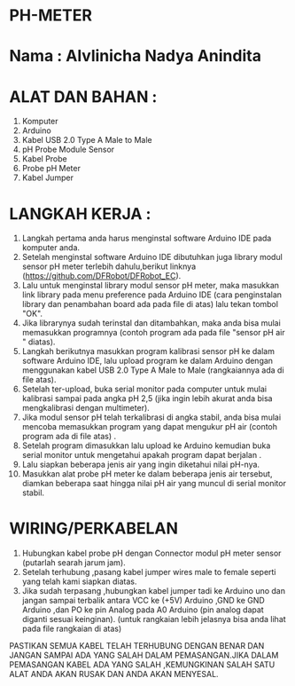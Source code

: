 # PH-METER
# Nama : Alvlinicha Nadya Anindita
# ALAT DAN BAHAN :
1.	Komputer
2.	Arduino 
3.	Kabel USB 2.0 Type A Male to Male 
4.	pH Probe Module Sensor
5.	Kabel Probe
6.	Probe pH Meter
7.	Kabel Jumper

# LANGKAH KERJA :
1. Langkah pertama anda harus menginstal software Arduino IDE pada komputer anda. 
2. Setelah menginstal software Arduino IDE dibutuhkan juga library modul sensor pH meter terlebih dahulu,berikut linknya  (https://github.com/DFRobot/DFRobot_EC).
3. Lalu untuk menginstal library modul sensor pH meter, maka masukkan link library pada menu preference pada  Arduino IDE (cara penginstalan library dan penambahan board ada pada file di atas) lalu tekan tombol "OK".
4. Jika librarynya sudah terinstal dan ditambahkan, maka anda bisa mulai memasukkan programnya (contoh program ada pada file "sensor pH air " diatas). 
5. Langkah berikutnya masukkan program kalibrasi sensor pH ke dalam software Arduino IDE, lalu upload program ke dalam Arduino dengan menggunakan kabel USB 2.0 Type A Male to Male (rangkaiannya ada di file atas).
6. Setelah ter-upload, buka serial monitor pada computer untuk mulai kalibrasi sampai pada angka pH 2,5 (jika ingin lebih akurat anda bisa mengkalibrasi dengan multimeter).
7. Jika modul sensor pH telah terkalibrasi di angka stabil, anda bisa mulai mencoba memasukkan program yang dapat mengukur pH air (contoh program ada di file atas)  . 
8. Setelah program dimasukkan lalu upload ke Arduino kemudian buka serial monitor untuk mengetahui apakah program dapat berjalan . 
9. Lalu siapkan beberapa jenis air yang ingin diketahui nilai pH-nya.
10. Masukkan alat probe pH meter ke dalam beberapa jenis air tersebut, diamkan beberapa saat hingga nilai pH air yang muncul di serial monitor stabil.
    
# WIRING/PERKABELAN
1. Hubungkan kabel probe pH dengan Connector modul pH meter sensor (putarlah searah jarum jam).
2. Setelah terhubung ,pasang kabel jumper wires male to female seperti yang telah kami siapkan diatas.
3. Jika sudah terpasang ,hubungkan kabel jumper tadi ke Arduino uno dan jangan sampai terbalik antara VCC ke (+5V) Arduino ,GND ke GND Arduino ,dan PO ke  pin Analog pada A0 Arduino (pin analog dapat diganti sesuai keinginan). (untuk rangkaian lebih jelasnya bisa anda lihat pada file rangkaian di atas)

PASTIKAN SEMUA KABEL TELAH TERHUBUNG DENGAN BENAR DAN JANGAN SAMPAI ADA YANG SALAH DALAM PEMASANGAN.JIKA DALAM PEMASANGAN KABEL ADA YANG SALAH ,KEMUNGKINAN SALAH SATU ALAT ANDA AKAN RUSAK DAN ANDA AKAN MENYESAL.
